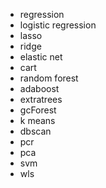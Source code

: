   * regression
  * logistic regression
  * lasso
  * ridge
  * elastic net
  * cart
  * random forest
  * adaboost
  * extratrees
  * gcForest
  * k means
  * dbscan
  * pcr
  * pca
  * svm
  * wls